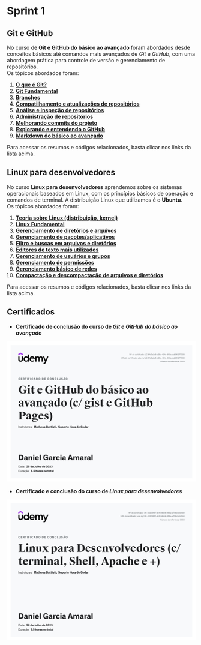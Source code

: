 # Sprint 1

## Git e GitHub

No curso de **Git e GitHub do básico ao avançado** foram abordados desde conceitos básicos até comandos mais avançados de *Git* e *GitHub*, com uma abordagem prática para controle de versão e gerenciamento de repositórios.\
Os tópicos abordados foram:

1. [**O que é Git?**](/Sprint%201/1_Git%20e%20GitHub/1_intro.md)
2. [**Git Fundamental**](/Sprint%201/1_Git%20e%20GitHub/2_git_fundamental.md)
3. [**Branches**](/Sprint%201/1_Git%20e%20GitHub/3_branches.md)
4. [**Compatilhamento e atualizações de repositórios**](/Sprint%201/1_Git%20e%20GitHub/4_compartilhamento_repo.md)
5. [**Análise e inspeção de repositórios**](/Sprint%201/1_Git%20e%20GitHub/5_analise_repo.md)
6. [**Administração de repositórios**](/Sprint%201/1_Git%20e%20GitHub/6_admin_repo.md)
7. [**Melhorando commits do projeto**](/Sprint%201/1_Git%20e%20GitHub/7_melhorando_commits.md)
8. [**Explorando e entendendo o GitHub**](/Sprint%201/1_Git%20e%20GitHub/8_explorando_gb.md)
9. [**Markdown do básico ao avançado**](/Sprint%201/1_Git%20e%20GitHub/9_markdown.md)

Para acessar os resumos e códigos relacionados, basta clicar nos links da lista acima.

## Linux para desenvolvedores

No curso **Linux para desenvolvedores** aprendemos sobre os sistemas operacionais baseados em Linux, com os princípios básicos de operação e comandos de terminal. A distribuição Linux que utilizamos é o **Ubuntu**.\
Os tópicos abordados foram:

1. [**Teoria sobre Linux (distribuição, kernel)**](/Sprint%201/2_Linux%20para%20desenvolvedores/1_teoria.md)
2. [**Linux Fundamental**](/Sprint%201/2_Linux%20para%20desenvolvedores/2_linux_fundamental.md)
3. [**Gerenciamento de diretórios e arquivos**](/Sprint%201/2_Linux%20para%20desenvolvedores/3_gerenciamento_diretorios.md)
4. [**Gerenciamento de pacotes/aplicativos**](/Sprint%201/2_Linux%20para%20desenvolvedores/4_gerenciamento_pacotes.md)
5. [**Filtro e buscas em arquivos e diretórios**](/Sprint%201/2_Linux%20para%20desenvolvedores/5_filtros.md)
6. [**Editores de texto mais utilizados**](/Sprint%201/2_Linux%20para%20desenvolvedores/6_editores.md)
7. [**Gerenciamento de usuários e grupos**](/Sprint%201/2_Linux%20para%20desenvolvedores/7_gerenciamento_usuários.md)
8. [**Gerenciamento de permissões**](/Sprint%201/2_Linux%20para%20desenvolvedores/8_gerenciamento_permissoes.md)
9. [**Gerenciamento básico de redes**](/Sprint%201/2_Linux%20para%20desenvolvedores/9_redes.md)
10. [**Compactação e descompactação de arquivos e diretórios**](/Sprint%201/2_Linux%20para%20desenvolvedores/10_compactar_arquivos.md)

Para acessar os resumos e códigos relacionados, basta clicar nos links da lista acima.

## Certificados

* **Certificado de conclusão do curso de *Git e GitHub do básico ao avançado*** 

![Certificado de Git e GitHub](certificados/certificado_git.jpg)

* **Certificado e conclusão do curso de *Linux para desenvolvedores***

![Certificado de Git e GitHub](certificados/certificado_linux.jpg)
